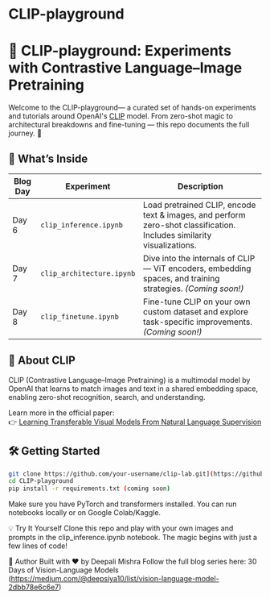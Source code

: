 # CLIP-playground
# 🎯  CLIP-playground: Experiments with Contrastive Language–Image Pretraining

Welcome to the  CLIP-playground— a curated set of hands-on experiments and tutorials around OpenAI's [CLIP](https://openai.com/index/clip) model. From zero-shot magic to architectural breakdowns and fine-tuning — this repo documents the full journey. 🚀

## 📌 What’s Inside

| Blog Day | Experiment | Description |
|----------|------------|-------------|
| Day 6    | `clip_inference.ipynb` | Load pretrained CLIP, encode text & images, and perform zero-shot classification. Includes similarity visualizations. |
| Day 7    | `clip_architecture.ipynb` | Dive into the internals of CLIP — ViT encoders, embedding spaces, and training strategies. *(Coming soon!)*|
| Day 8    | `clip_finetune.ipynb` | Fine-tune CLIP on your own custom dataset and explore task-specific improvements. *(Coming soon!)* |

## 🧠 About CLIP

CLIP (Contrastive Language–Image Pretraining) is a multimodal model by OpenAI that learns to match images and text in a shared embedding space, enabling zero-shot recognition, search, and understanding.

Learn more in the official paper:  
👉 [Learning Transferable Visual Models From Natural Language Supervision](https://arxiv.org/abs/2103.00020)

## 🛠️ Getting Started

```bash
git clone https://github.com/your-username/clip-lab.git](https://github.com/deepalim100/CLIP-playground.git
cd CLIP-playground
pip install -r requirements.txt (coming soon)
```
Make sure you have PyTorch and transformers installed. You can run notebooks locally or on Google Colab/Kaggle.

💡 Try It Yourself
Clone this repo and play with your own images and prompts in the clip_inference.ipynb notebook. The magic begins with just a few lines of code!

🙌 Author
Built with ❤️ by Deepali Mishra
Follow the full blog series here: 30 Days of Vision-Language Models (https://medium.com/@deepsiya10/list/vision-language-model-2dbb78e6c6e7)

